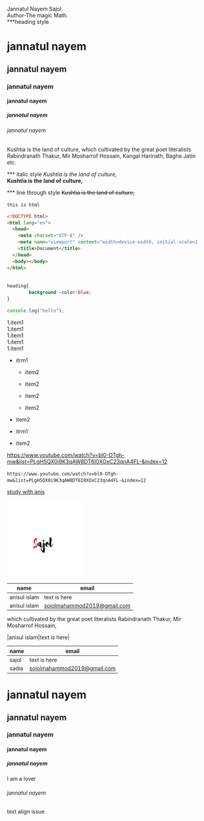 Jannatul Nayem Sajol.  
Author-The magic Math.  
\*\*\*heading style

# jannatul nayem

## jannatul nayem

### jannatul nayem

#### jannatul nayem

##### jannatul nayem

###### jannatul nayem

<p>Kushtia is the land of culture, which cultivated by the great poet literalists Rabindranath Thakur, Mir Mosharrof Hossain, Kangal Harinath, Bagha Jatin etc.</p>

\*\*\* italic style
<i>Kushtia is the land of culture,</i>  
**Kushtia is the land of culture,**

\*\*\* line through style
~~Kushtia is the land of culture,~~

`this is html`

```html
<!DOCTYPE html>
<html lang="en">
  <head>
    <meta charset="UTF-8" />
    <meta name="viewport" content="width=device-width, initial-scale=1.0" />
    <title>Document</title>
  </head>
  <body></body>
</html>
```

```CSS

heading{
        background -color:blue;
}
```

```javascript
console.log("hello");
```

1.item1  
1.item1  
1.item1  
1.item1  
1.item1

- itrm1

  - item2
  - item2
  - item2

  - item2

- item2
- itrm1
- item2

https://www.youtube.com/watch?v=bl0-DTgh-mw&list=PLgH5QX0i9K3qAW8DT6I0XOxC23qnA4FL-&index=12

`https://www.youtube.com/watch?v=bl0-DTgh-mw&list=PLgH5QX0i9K3qAW8DT6I0XOxC23qnA4FL-&index=12`

[study with anis](https://www.youtube.com/watch?v=bl0-DTgh-mw&list=PLgH5QX0i9K3qAW8DT6I0XOxC23qnA4FL-&index=12)

<!-- ![profile](Sajol.png) -->

<img src="Sajol.png" height="200" width="200" title="profile image">

| name         | email                       |
| ------------ | --------------------------- |
| anisul islam | text is here                |
| anisul islam | sojolmahammod2019@gmail.com |

<p>which cultivated by the great poet literalists Rabindranath Thakur, Mir Mosharrof Hossain,<p>
|anisul islam|text is here|

| name  | email                       |
| ----- | --------------------------- |
| sajol | text is here                |
| sadia | sojolmahammod2019@gmail.com |

# jannatul nayem

## jannatul nayem

### jannatul nayem

#### jannatul nayem

##### jannatul nayem

I am a lover





###### jannatul nayem


text align issue
